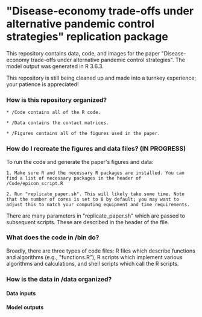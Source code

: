 # "Disease-economy trade-offs under alternative pandemic control strategies" replication package

This repository contains data, code, and images for the paper "Disease-economy trade-offs under alternative pandemic control strategies". The model output was generated in R 3.6.3.

This repository is still being cleaned up and made into a turnkey experience; your patience is appreciated!


### How is this repository organized?

	* /Code contains all of the R code.

	* /Data contains the contact matrices.

	* /Figures contains all of the figures used in the paper.

### How do I recreate the figures and data files? (IN PROGRESS)

To run the code and generate the paper's figures and data:

	1. Make sure R and the necessary R packages are installed. You can find a list of necessary packages in the header of /Code/epicon_script.R

	2. Run "replicate_paper.sh". This will likely take some time. Note that the number of cores is set to 8 by default; you may want to adjust this to match your computing equipment and time requirements.

There are many parameters in "replicate_paper.sh" which are passed to subsequent scripts. These are described in the header of the file.

### What does the code in /bin do?

Broadly, there are three types of code files: R files which describe functions and algorithms (e.g., "functions.R"), R scripts which implement various algorithms and calculations, and shell scripts which call the R scripts.

### How is the data in /data organized?

#### Data inputs

#### Model outputs

